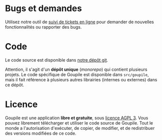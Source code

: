 # Bugs et demandes

Utilisez notre outil de [suivi de tickets en ligne](https://github.com/Koromix/goupile/issues) pour demander de nouvelles fonctionnalités ou rapporter des bugs.

# Code

Le code source est disponible dans [notre dépôt git](https://github.com/Koromix/rygel).

Attention, il s'agit d'un **dépôt unique** (*monorepo*) qui contient plusieurs projets. Le code spécifique de Goupile est disponible dans `src/goupile`, mais il fait référence à plusieurs autres librairies (internes ou externes) dans ce dépôt.

# Licence

Goupile est une application **libre et gratuite**, sous [licence AGPL 3](https://www.gnu.org/licenses/#AGPL). Vous pouvez librement télécharger et utiliser le code source de Goupile. Tout le monde a l'autorisation d'exécuter, de copier, de modifier, et de redistribuer des versions modifiées de ce code.
